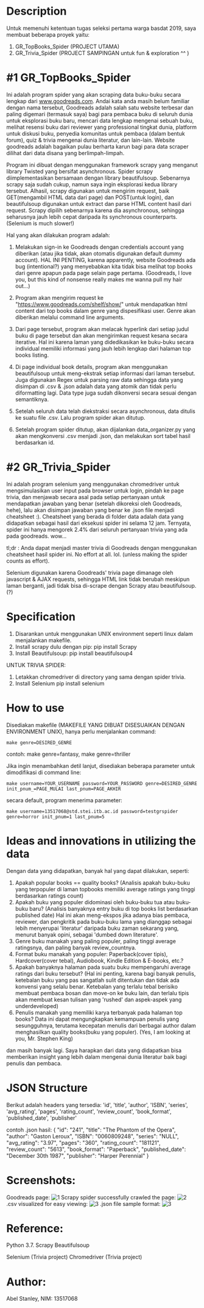 # Description
Untuk memenuhi ketentuan tugas seleksi pertama warga basdat 2019, saya membuat beberapa proyek yaitu:
1. GR_TopBooks_Spider (PROJECT UTAMA)
2. GR_Trivia_Spider (PROJECT SAMPINGAN untuk fun & exploration ^^ )

# #1 GR_TopBooks_Spider
Ini adalah program spider yang akan scraping data buku-buku secara lengkap dari www.goodreads.com. Andai kata anda masih belum familiar dengan nama tersebut, Goodreads adalah salah satu website terbesar dan paling digemari (termasuk saya) bagi para pembaca buku di seluruh dunia untuk eksplorasi buku baru, mencari data lengkap mengenai sebuah buku, melihat resensi buku dari reviewer yang professional tingkat dunia, platform untuk diskusi buku, penyedia komunitas untuk pembaca (dalam bentuk forum), quiz & trivia mengenai dunia literatur, dan lain-lain. Website goodreads adalah bagaikan pulau berharta karun bagi para data scraper dilihat dari data disana yang berlimpah-limpah.

Program ini dibuat dengan menggunakan framework scrapy yang menganut library Twisted yang bersifat asynchronous. Spider scrapy diimplementasikan bersamaan dengan library beautifulsoup. Sebenarnya scrapy saja sudah cukup, namun saya ingin eksplorasi kedua library tersebut. Alhasil, scrapy digunakan untuk mengirim request, baik GET(mengambil HTML data dari page) dan POST(untuk login), dan beautifulsoup digunakan untuk extract dan parse HTML content hasil dari request. Scrapy dipilih sebenarnya karena dia asynchronous, sehingga seharusnya jauh lebih cepat daripada its synchronous counterparts. (Selenium is much slower!)

Hal yang akan dilakukan program adalah:
1. Melakukan sign-in ke Goodreads dengan credentials account yang diberikan (atau jika tidak, akan otomatis digunakan default dummy account). HAL INI PENTING, karena apparently, website Goodreads ada bug (intentional?) yang menyebabkan kita tidak bisa melihat top books dari genre apapun pada page selain page pertama. (Goodreads, I love you, but this kind of nonsense really makes me wanna pull my hair out...)

2. Program akan mengirim request ke "https://www.goodreads.com/shelf/show/<genre>" untuk mendapatkan html content dari top books dalam genre yang dispesifikasi user. Genre akan diberikan melalui command line arguments.

3. Dari page tersebut, program akan melacak hyperlink dari setiap judul buku di page tersebut dan akan mengirimkan request kesana secara iterative. Hal ini karena laman yang didedikasikan ke buku-buku secara individual memiliki informasi yang jauh lebih lengkap dari halaman top books listing.

4. Di page individual book details, program akan menggunakan beautifulsoup untuk meng-ekstrak setiap informasi dari laman tersebut. Juga digunakan Regex untuk parsing raw data sehingga data yang disimpan di .csv & .json adalah data yang atomik dan tidak perlu diformatting lagi. Data type juga sudah dikonversi secara sesuai dengan semantiknya.

5. Setelah seluruh data telah diekstraksi secara asynchronous, data ditulis ke suatu file .csv. Lalu program spider akan ditutup.

6. Setelah program spider ditutup, akan dijalankan data_organizer.py yang akan mengkonversi .csv menjadi .json, dan melakukan sort tabel hasil berdasarkan id.

# #2 GR_Trivia_Spider
Ini adalah program selenium yang menggunakan chromedriver untuk mengsimulasikan user input pada browser untuk login, pindah ke page trivia, dan menjawab secara asal pada setiap pertanyaan untuk mendapatkan jawaban yang benar (setelah dikoreksi oleh Goodreads, hehe), lalu akan disimpan jawaban yang benar ke .json file menjadi cheatsheet :). Cheatsheet yang berada di folder data adalah data yang didapatkan sebagai hasil dari eksekusi spider ini selama 12 jam. Ternyata, spider ini hanya mengorek 2.4% dari seluruh pertanyaan trivia yang ada pada goodreads. wow...

tl;dr : Anda dapat menjadi master trivia di Goodreads dengan menggunakan cheatsheet hasil spider ini. No effort at all. lol. (unless making the spider counts as effort).

Selenium digunakan karena Goodreads' trivia page dimanage oleh javascript & AJAX requests, sehingga HTML link tidak berubah meskipun laman berganti, jadi tidak bisa di-scrape dengan Scrapy atau beautifulsoup. (?)

# Specification
1. Disarankan untuk menggunakan UNIX environment seperti linux dalam menjalankan makefile.
2. Install scrapy dulu dengan pip: 
    pip install Scrapy
3. Install Beautifulsoup:
    pip install beautifulsoup4
    
UNTUK TRIVIA SPIDER:
1. Letakkan chromedriver di directory yang sama dengan spider trivia.
2. Install Selenium
    pip install selenium

# How to use
Disediakan makefile (MAKEFILE YANG DIBUAT DISESUAIKAN DENGAN ENVIRONMENT UNIX), hanya perlu menjalankan command:

    make genre=DESIRED_GENRE 

contoh: make genre=fantasy, make genre=thriller

Jika ingin menambahkan detil lanjut, disediakan beberapa parameter untuk dimodifikasi di command line:

    make username=YOUR_USERNAME password=YOUR_PASSWORD genre=DESIRED_GENRE init_pnum_=PAGE_MULAI last_pnum=PAGE_AKHIR

secara default, program menerima parameter: 
    
    make username=13517068@std.stei.itb.ac.id password=testgrspider genre=horror init_pnum=1 last_pnum=5

# Ideas and innovations in utilizing the data
Dengan data yang didapatkan, banyak hal yang dapat dilakukan, seperti:
1. Apakah popular books == quality books? (Analisis apakah buku-buku yang terpopuler di laman topbooks memiliki average ratings yang tinggi berdasarkan ratings count)
2. Apakah buku yang populer didominasi oleh buku-buku tua atau buku-buku baru? (Analisis banyaknya entry buku di top books list berdasarkan published date) Hal ini akan meng-ekspos jika adanya bias pembaca, reviewer, dan pengkritik pada buku-buku lama yang dianggap sebagai lebih menyerupai 'literatur' daripada buku zaman sekarang yang, menurut banyak opini, sebagai 'dumbed down literature'.
3. Genre buku manakah yang paling populer, paling tinggi average ratingsnya, dan paling banyak review_countnya.
4. Format buku manakah yang populer: Paperback(cover tipis), Hardcover(cover tebal), Audiobook, Kindle Edition & E-books, etc.?
5. Apakah banyaknya halaman pada suatu buku mempengaruhi average ratings dari buku tersebut? (Hal ini penting, karena bagi banyak penulis, ketebalan buku yang pas sangatlah sulit ditentukan dan tidak ada konvensi yang selalu benar. Ketebalan yang terlalu tebal berisiko membuat pembaca bosan dan move-on ke buku lain, dan terlalu tipis akan membuat kesan tulisan yang 'rushed' dan aspek-aspek yang underdeveloped)
6. Penulis manakah yang memiliki karya terbanyak pada halaman top books? Data ini dapat mengungkapkan kemampuan penulis yang sesungguhnya, terutama kecepatan menulis dari berbagai author dalam menghasilkan quality books(buku yang populer). (Yes, I am looking at you, Mr. Stephen King) 

dan masih banyak lagi. Saya harapkan dari data yang didapatkan bisa memberikan insight yang lebih dalam mengenai dunia literatur baik bagi penulis dan pembaca.

# JSON Structure
Berikut adalah headers yang tersedia:
'id',
'title', 
'author', 
'ISBN', 
'series', 
'avg_rating', 
'pages', 
'rating_count', 
'review_count', 
'book_format',
'published_date', 
'publisher'

contoh .json hasil:
    {
        "id": "241",
        "title": "The Phantom of the Opera",
        "author": "Gaston Leroux",
        "ISBN": "0060809248",
        "series": "NULL",
        "avg_rating": "3.97",
        "pages": "360",
        "rating_count": "181121",
        "review_count": "5613",
        "book_format": "Paperback",
        "published_date": "December 30th 1987",
        "publisher": "Harper Perennial"
    }

# Screenshots:
Goodreads page:
![1](screenshots/GR_topbooks.png)
Scrapy spider successfully crawled the page:
![2](screenshots/Success.png)
.csv visualized for easy viewing:
![3](screenshots/csv_preview_result.png)
.json file sample format:
![3](screenshots/json_Example.png)
# Reference:
  Python 3.7.
  Scrapy
  Beautifulsoup

  Selenium (Trivia project)
  Chromedriver (Trivia project)

# Author:
  Abel Stanley, NIM: 13517068
